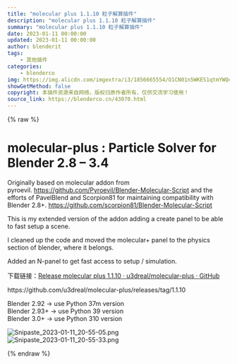 ```yaml
---
title: "molecular plus 1.1.10 粒子解算插件"
description: "molecular plus 1.1.10 粒子解算插件"
summary: "molecular plus 1.1.10 粒子解算插件"
date: 2023-01-11 00:00:00
updated: 2023-01-11 00:00:00
author: blenderit
tags: 
    - 其他插件
categories:
    - blenderco
img: https://img.alicdn.com/imgextra/i3/1856665554/O1CN01n5WKES1qtmYWQq27M_!!1856665554.png
showGetMethod: false
copyright: 本插件资源来自网络，版权归原作者所有，仅供交流学习使用！
source_link: https://blenderco.cn/43070.html
---
```


{% raw %}
<h1>molecular-plus : Particle Solver for Blender 2.8 – 3.4</h1><p dir="auto">Originally based on molecular addon from pyroevil. <a href="https://github.com/Pyroevil/Blender-Molecular-Script">https://github.com/Pyroevil/Blender-Molecular-Script</a> and the efforts of PavelBlend and Scorpion81 for maintaining compatibility with Blender 2.8+. <a href="https://github.com/scorpion81/Blender-Molecular-Script">https://github.com/scorpion81/Blender-Molecular-Script</a></p><p dir="auto">This is my extended version of the addon adding a create panel to be able to fast setup a scene.</p><p dir="auto">I cleaned up the code and moved the molecular+ panel to the physics section of blender, where it belongs.</p><p dir="auto">Added an N-panel to get fast access to setup / simulation.</p><p dir="auto">下载链接：<a href="https://github.com/u3dreal/molecular-plus/releases/tag/1.1.10">Release molecular plus 1.1.10 · u3dreal/molecular-plus · GitHub</a></p><p dir="auto">https://github.com/u3dreal/molecular-plus/releases/tag/1.1.10</p><p dir="auto">Blender 2.92 -&gt; use Python 37m version<br>
Blender 2.93+ -&gt; use Python 39 version<br>
Blender 3.0+ -&gt; use Python 310 version</p><p dir="auto"><img src="https://img.alicdn.com/imgextra/i3/1856665554/O1CN01n5WKES1qtmYWQq27M_!!1856665554.png" alt="Snipaste_2023-01-11_20-55-05.png"><img src="https://img.alicdn.com/imgextra/i1/1856665554/O1CN017sEmNL1qtmYXPbcJR_!!1856665554.png" alt="Snipaste_2023-01-11_20-55-33.png"></p>
<div style="display: none">blenderco</div>
{% endraw %}